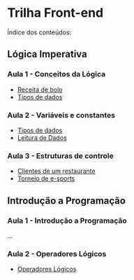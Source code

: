 # Trilha Front-end

Índice dos conteúdos:

## Lógica Imperativa

### Aula 1 - Conceitos da Lógica

- [Receita de bolo](logica-imperativa/1/receita-de-bolo.md)
- [Tipos de dados](logica-imperativa/1/sala%20de%20aula.docx)

### Aula 2 - Variáveis e constantes

- [Tipos de dados](logica-imperativa/2/tipos-de-dados.md)
- [Leitura de Dados](logica-imperativa/2/leitura-de-dados.md)

### Aula 3 - Estruturas de controle

- [Clientes de um restaurante](logica-imperativa/3/clientes-restaurante.md)
- [Torneio de e-sports](logica-imperativa/3/torneio-e-sports.md)

## Introdução a Programação

### Aula 1 - Introdução a Programação

...

### Aula 2 - Operadores Lógicos

- [Operadores Lógicos](introducao-programacao/2/operadores-logicos.md)
